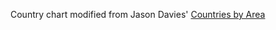 Country chart modified from Jason Davies' [Countries by Area](http://www.jasondavies.com/maps/countries-by-area/)
